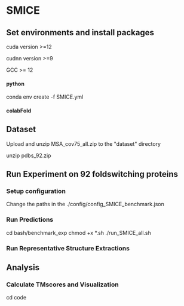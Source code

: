 # SMICE

## Set environments and install packages

cuda version >=12

cudnn version >=9

GCC >= 12

#### python
conda env create -f SMICE.yml



#### colabFold

## Dataset
Upload and unzip MSA_cov75_all.zip to the "dataset" directory

unzip pdbs_92.zip




## Run Experiment on 92 foldswitching proteins
### Setup configuration ###
Change the paths in the ./config/config_SMICE_benchmark.json

### Run Predictions ###
cd bash/benchmark_exp
chmod +x *.sh
./run_SMICE_all.sh

### Run Representative Structure Extractions ###


## Analysis ##


### Calculate TMscores and Visualization
cd code

